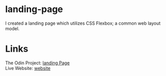 # landing-page
I created a landing page which utilizes CSS Flexbox; a common web layout model.

# Links 
The Odin Project: [landing Page](https://www.theodinproject.com/lessons/foundations-landing-page)  
Live Website: [website](https://tonyli0916.github.io/landing-page/)
